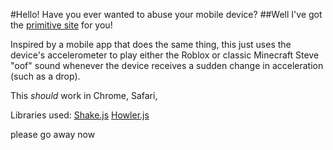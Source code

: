#Hello! Have you ever wanted to abuse your mobile device?
##Well I've got the [primitive site](https://samuelnub.github.io/oof) for you!

Inspired by a mobile app that does the same thing, this just uses the device's accelerometer to play either the Roblox or classic Minecraft Steve "oof" sound whenever the device receives a sudden change in acceleration (such as a drop).

This *should* work in Chrome, Safari, 

Libraries used:
[Shake.js](https://github.com/alexgibson/shake.js)
[Howler.js](https://github.com/goldfire/howler.js)


please go away now